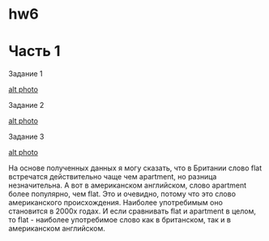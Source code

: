 # hw6
# Часть 1

Задание 1

[alt photo]()

Задание 2

[alt photo]()

Задание 3

[alt photo]()

На основе полученных данных я могу сказать, что в Британии слово flat встречатся действительно чаще чем apartment, но разница незначительна. А вот в американском английском, слово apartment более популярно, чем flat. Это и очевидно, потому что это слово американского происхождения. Наиболее употребимым оно становится в 2000х годах. И если сравнивать flat и apartment в целом, то flat -  наиболее употребимое слово как в британском, так и в американском английском.

